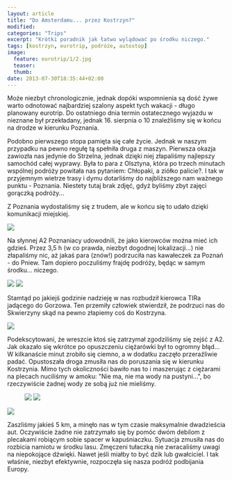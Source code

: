 ```yaml
---
layout: article
title: "Do Amsterdamu... przez Kostrzyn?"
modified:
categories: "Trips"
excerpt: "Krótki poradnik jak łatwo wylądować po środku niczego."
tags: [kostrzyn, eurotrip, podróże, autostop]
image:
  feature: eurotrip/1/2.jpg
  teaser:
  thumb:
date: 2013-07-30T18:35:44+02:00
---
```


Może niezbyt chronologicznie, jednak dopóki wspomnienia są dość żywe warto odnotować najbardziej szalony aspekt tych wakacji - długo planowany eurotrip. Do ostatniego dnia termin ostatecznego wyjazdu w nieznane był przekładany, jednak 16. sierpnia o 10 znaleźliśmy się w końcu na drodze w kierunku Poznania.

Podobno pierwszego stopa pamięta się całe życie. Jednak w naszym przypadku na pewno regułę tą spełniła druga z maszyn. Pierwsza okazja zawiozła nas jedynie do Strzelna, jednak dzięki niej złapaliśmy najlepszy samochód całej wyprawy. Była to para z Olsztyna, która po trzech minutach wspólnej podróży powitała nas pytaniem: Chłopaki, a ziółko palicie?. I tak w przyjemnym wietrze trasy i dymu dotarliśmy do najbliższego nam ważnego punktu - Poznania. Niestety tutaj brak zdjęć, gdyż byliśmy zbyt zajęci gorączką podróży...

Z Poznania wydostaliśmy się z trudem, ale w końcu się to udało dzięki komunikacji miejskiej.

<img src="http://nikodamn.github.io/images/eurotrip/1/1.jpg">

Na słynnej A2 Poznaniacy udowodnili, że jako kierowców można mieć ich gdzieś. Przez 3,5 h (w co prawda, niezbyt dogodnej lokalizacji...) nie złapaliśmy nic, aż jakaś para (znów!) podrzuciła nas kawałeczek za Poznań - do Pniew. Tam dopiero poczuliśmy frajdę podróży, będąc w samym środku... niczego.

<img src="http://nikodamn.github.io/images/eurotrip/1/2.jpg">

<img src="http://nikodamn.github.io/images/eurotrip/1/3.jpg">

Stamtąd po jakiejś godzinie nadzieję w nas rozbudził kierowca TIRa jadącego do Gorzowa. Ten przemiły człowiek stwierdził, że podrzuci nas do Skwierzyny skąd na pewno złapiemy coś do Kostrzyna.

<img src="http://nikodamn.github.io/images/eurotrip/1/4.jpg">

Podekscytowani, że wreszcie ktoś się zatrzymał zgodziliśmy się zejść z A2. Jak okazało się wkrótce po opuszczeniu ciężarówki był to ogromny błąd... W kilkanaście minut zrobiło się ciemno, a w dodatku zaczęło przeraźliwie padać. Opustoszała droga zmusiła nas do poruszania się w kierunku Kostrzynia. Mimo tych okoliczności bawiło nas to i maszerując z ciężarami na plecach nuciliśmy w amoku: "Nie ma, nie ma wody na pustyni...", bo rzeczywiście żadnej wody ze sobą już nie mieliśmy.

<figure class="half">
<img src="http://nikodamn.github.io/images/eurotrip/1/5.jpg">
<img src="http://nikodamn.github.io/images/eurotrip/1/6.jpg">
</figure>

<img src="http://nikodamn.github.io/images/eurotrip/1/7.jpg">

Zaszliśmy jakieś 5 km, a minęło nas w tym czasie maksymalnie dwadzieścia aut. Oczywiście żadne nie zatrzymało się by pomóc dwóm debilom z plecakami robiącym sobie spacer w kapuśniaczku. Sytuacja zmusiła nas do rozbicia namiotu w środku lasu. Zmęczeni tułaczką nie zwracaliśmy uwagi na niepokojące dźwięki. Nawet jeśli miałby to być dzik lub gwałciciel. I tak właśnie, niezbyt efektywnie, rozpoczęła się nasza podróż podbijania Europy.